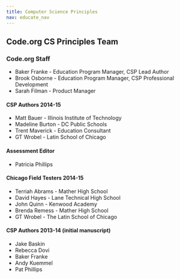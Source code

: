 ```yaml
---
title: Computer Science Principles
nav: educate_nav
---
```


## Code.org CS Principles Team

### Code.org Staff
* Baker Franke - Education Program Manager, CSP Lead Author
* Brook Osborne - Education Program Manager, CSP Professional Development
* Sarah Filman - Product Manager


#### CSP Authors 2014-15
* Matt Bauer - Illinois Institute of Technology
* Madeline Burton - DC Public Schools
* Trent Maverick - Education Consultant
* GT Wrobel - Latin School of Chicago

#### Assessment Editor
* Patricia Phillips

#### Chicago Field Testers 2014-15
* Terriah Abrams - Mather High School
* David Hayes - Lane Technical High School
* John Quinn - Kenwood Academy
* Brenda Remess - Mather High School
* GT Wrobel - The Latin School of Chicago

#### CSP Authors 2013-14 (initial manuscript)
* Jake Baskin
* Rebecca Dovi
* Baker Franke
* Andy Kuemmel 
* Pat Phillips
